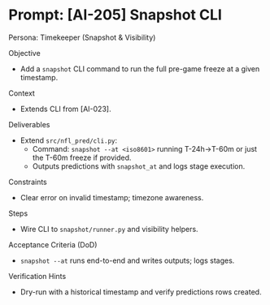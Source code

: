 # Prompt: [AI-205] Snapshot CLI

Persona: Timekeeper (Snapshot & Visibility)

Objective
- Add a `snapshot` CLI command to run the full pre-game freeze at a given timestamp.

Context
- Extends CLI from [AI-023].

Deliverables
- Extend `src/nfl_pred/cli.py`:
  - Command: `snapshot --at <iso8601>` running T-24h→T-60m or just the T-60m freeze if provided.
  - Outputs predictions with `snapshot_at` and logs stage execution.

Constraints
- Clear error on invalid timestamp; timezone awareness.

Steps
- Wire CLI to `snapshot/runner.py` and visibility helpers.

Acceptance Criteria (DoD)
- `snapshot --at` runs end-to-end and writes outputs; logs stages.

Verification Hints
- Dry-run with a historical timestamp and verify predictions rows created.

